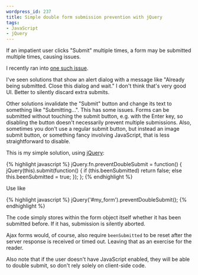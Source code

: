 ```yaml
--- 
wordpress_id: 237
title: Simple double form submission prevention with jQuery
tags: 
- JavaScript
- jQuery
---
```

If an impatient user clicks "Submit" multiple times, a form may be submitted multiple times, causing issues.

I recently ran into <a href="http://blog.insoshi.com/2008/06/26/working-around-the-validates_uniqueness_of-bug-in-ruby-on-rails/">one such issue</a>.

I've seen solutions that show an alert dialog with a message like "Already being submitted. Close this dialog and wait." I don't think that's very good UI. Better to silently discard extra submits.

Other solutions invalidate the "Submit" button and change its text to something like "Submitting…". This has some issues. Forms can be submitted without touching the submit button, e.g. with the Enter key, so disabling the button doesn't necessarily prevent multiple submissions. Also, sometimes you don't use a regular submit button, but instead an image submit button, or something fancy involving JavaScript, that is less straightforward to disable.

This is my simple solution, using <a href="http://jquery.com/">jQuery</a>:

<!--more-->

{% highlight javascript %}
jQuery.fn.preventDoubleSubmit = function() {
  jQuery(this).submit(function() {
    if (this.beenSubmitted)
      return false;
    else
      this.beenSubmitted = true;
  });
};
{% endhighlight %}

Use like

{% highlight javascript %}
jQuery('#my_form').preventDoubleSubmit();
{% endhighlight %}

The code simply stores within the form object itself whether it has been submitted before. If it has, submission is silently aborted.

Ajax forms would, of course, also require <code>beenSubmitted</code> to be reset after the server response is received or timed out. Leaving that as an exercise for the reader.

Also note that if the user doesn't have JavaScript enabled, they will be able to double submit, so don't rely solely on client-side code.
